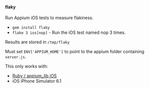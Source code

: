 #### flaky

Run Appium iOS tests to measure flakiness.

- `gem install flaky`
- `flake 3 ios[nop]` - Run the iOS test named nop 3 times.

Results are stored in `/tmp/flaky`

Must set `ENV['APPIUM_HOME']` to point to the appium folder containing `server.js`.

This only works with:

- [Ruby / appium_lib iOS](https://github.com/appium/ruby_lib_ios)
- iOS iPhone Simulator 6.1